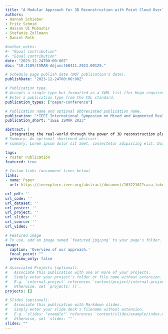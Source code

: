 ```yaml
---
title: "A Modular Approach for 3D Reconstruction with Point Cloud Overlay"
authors:
- Hannah Schieber
- Fritz Schmid
- Hassan UI Mubashir
- Stefanie Zollmann
- Daniel Roth

#author_notes:
#- "Equal contribution"
#- "Equal contribution"
date: "2023-12-24T00:00:00Z"
doi: "10.1109/ISMAR-Adjunct60411.2023.00129."

# Schedule page publish date (NOT publication's date).
publishDate: "2023-12-24T00:00:00Z"

# Publication type.
# Accepts a single type but formatted as a YAML list (for Hugo requirements).
# Enter a publication type from the CSL standard.
publication_types: ["paper-conference"]

# Publication name and optional abbreviated publication name.
publication: "*IEEE International Symposium on Mixed and Augmented Reality (ISMAR) 2023*"
publication_short: "IEEE ISMAR 2023"

abstract: |
  Integrating the real-world through the power of 3D reconstruction plays an essential role in extended reality teleconsultation. Video streams and voxel-based representations are common techniques for teleconsultation visualization. However, video streaming applications miss 3D content information, and voxel-based representation can only provide visual details with increasing computational costs. To enhance the classical voxel-based representation and address the timeliness of voxels, we present a modular approach which provides a point cloud overlay to highlight the latest update in the current camera frustum. Our approach applies state-of-the-art algorithms and custom packages within ROS to enable 3D reconstruction with dynamic cameras. We present a modular approach allowing the flexible exchange of the individual part, i.e. the camera or SLAM algorithm. This work presents results from a pilot study involving five participants to gain an impression of what kind of visualization type would be preferred and whether the point cloud overlay would assist the user in recognizing changes in the surroundings. The point cloud overlay enabled the participants to perceive more changes. The pilot study revealed that 60% of the participants showed a preference for the point cloud overlay over the pure mesh representation.
# Summary. An optional shortened abstract.
# summary: Lorem ipsum dolor sit amet, consectetur adipiscing elit. Duis posuere tellus ac convallis placerat. Proin tincidunt magna sed ex sollicitudin condimentum.

tags:
- Poster Publication
featured: true

# Custom links (uncomment lines below)
links:
- name: Paper
  url: https://ieeexplore.ieee.org/abstract/document/10322162?casa_token=B9XvupdQWQQAAAAA:NvPoMWiQoTwYwsALeld8zZkeAb9vn3vx6dFi5y_b_vLJVH1fIV1FNxmMz2d6J_UTI1at5ak-PEU

url_pdf: ''
url_code: ''
url_dataset: ''
url_poster: ''
url_project: ''
url_slides: ''
url_source: ''
url_video: ''

# Featured image
# To use, add an image named `featured.jpg/png` to your page's folder. 
image:
  caption: 'Overview of our approach.'
  focal_point: ""
  preview_only: false

# Associated Projects (optional).
#   Associate this publication with one or more of your projects.
#   Simply enter your project's folder or file name without extension.
#   E.g. `internal-project` references `content/project/internal-project/index.md`.
#   Otherwise, set `projects: []`.
projects: []

# Slides (optional).
#   Associate this publication with Markdown slides.
#   Simply enter your slide deck's filename without extension.
#   E.g. `slides: "example"` references `content/slides/example/index.md`.
#   Otherwise, set `slides: ""`.
slides: ""
---
```




